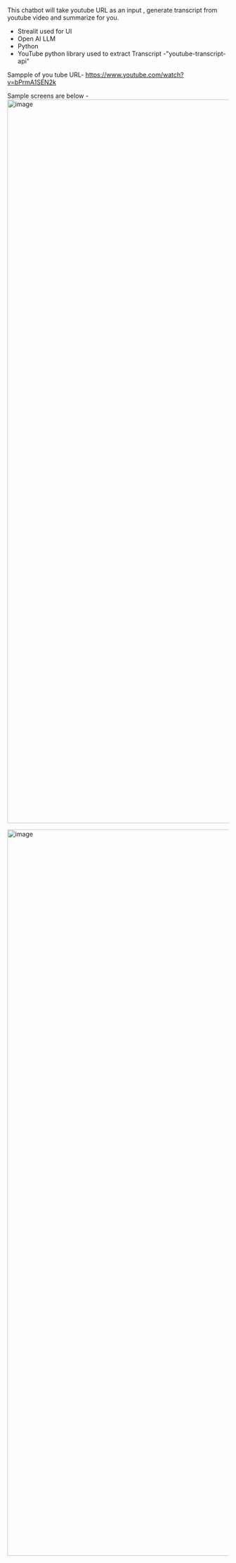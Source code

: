 This chatbot will take youtube URL as an input , generate transcript from youtube video and summarize for you.
 - Strealit used for UI
 - Open AI LLM
 - Python
 - YouTube python library used to extract Transcript  -"youtube-transcript-api"

Sampple of you tube URL- https://www.youtube.com/watch?v=bPrmA1SEN2k

Sample screens are below -
<img width="1647" alt="image" src="https://github.com/user-attachments/assets/adf1e976-fd0b-4bcd-8ad0-047ff7b1d604" />


<img width="1653" alt="image" src="https://github.com/user-attachments/assets/c556d313-d6e6-4a68-8e21-abfad27cd13d" />


